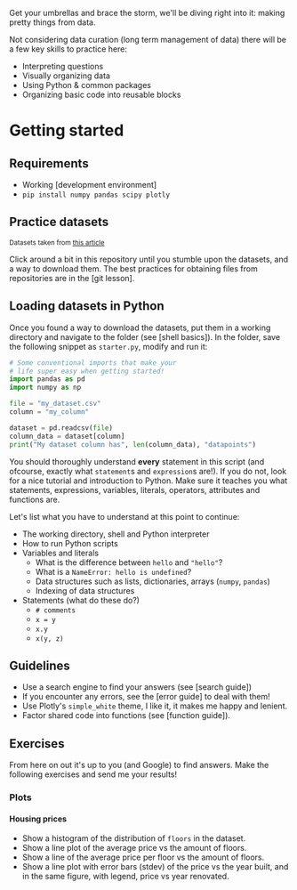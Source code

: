 Get your umbrellas and brace the storm, we'll be diving right into it: making pretty things from data.

Not considering data curation (long term management of data) there will be a few key skills to practice here:

* Interpreting questions
* Visually organizing data
* Using Python & common packages
* Organizing basic code into reusable blocks

# Getting started

## Requirements

* Working [development environment]
* `pip install numpy pandas scipy plotly`

## Practice datasets

<sub><super>
  Datasets taken from [this article](
    https://towardsdatascience.com/all-the-datasets-you-need-to-practice-data-science-skills-and-make-a-great-portfolio-74f2eb53b38a
  )
</super></sub>

Click around a bit in this repository until you stumble upon the datasets, and a way to download them. 
The best practices for obtaining files from repositories are in the [git lesson].

## Loading datasets in Python

Once you found a way to download the datasets, put them in a working directory and navigate to the folder (see [shell basics]).
In the folder, save the following snippet as ``starter.py``, modify and run it:

```python
# Some conventional imports that make your
# life super easy when getting started!
import pandas as pd
import numpy as np

file = "my_dataset.csv"
column = "my_column"

dataset = pd.readcsv(file)
column_data = dataset[column]
print("My dataset column has", len(column_data), "datapoints")
```

You should thoroughly understand **every** statement in this script (and ofcourse, exactly what `statement`s and `expression`s are!).
If you do not, look for a nice tutorial and introduction to Python. Make sure it teaches you what statements, expressions,
variables, literals, operators, attributes and functions are.

Let's list what you have to understand at this point to continue:

* The working directory, shell and Python interpreter
* How to run Python scripts
* Variables and literals
  * What is the difference between `hello` and `"hello"`?
  * What is a `NameError: hello is undefined`?
  * Data structures such as lists, dictionaries, arrays (`numpy`, `pandas`)
  * Indexing of data structures
* Statements (what do these do?)
  * `# comments`
  * `x = y`
  * `x.y`
  * `x(y, z)`

## Guidelines

* Use a search engine to find your answers (see [search guide])
* If you encounter any errors, see the [error guide] to deal with them!
* Use Plotly's `simple_white` theme, I like it, it makes me happy and lenient.
* Factor shared code into functions (see [function guide]).

## Exercises

From here on out it's up to you (and Google) to find answers. Make the following
exercises and send me your results!

### Plots

#### Housing prices

* Show a histogram of the distribution of `floors` in the dataset.
* Show a line plot of the average price vs the amount of floors.
* Show a line of the average price per floor vs the amount of floors.
* Show a line plot with error bars (stdev) of the price vs the year built, 
  and in the same figure, with legend, price vs year renovated.
